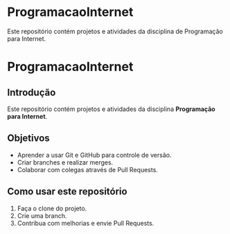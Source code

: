# ProgramacaoInternet
Este repositório contém projetos e atividades da disciplina de Programação para Internet.
# ProgramacaoInternet

## Introdução
Este repositório contém projetos e atividades da disciplina **Programação para Internet**.

## Objetivos
- Aprender a usar Git e GitHub para controle de versão.
- Criar branches e realizar merges.
- Colaborar com colegas através de Pull Requests.

## Como usar este repositório
1. Faça o clone do projeto.
2. Crie uma branch.
3. Contribua com melhorias e envie Pull Requests.
